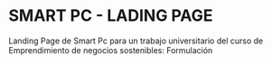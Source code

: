 # SMART PC - LADING PAGE

Landing Page de Smart Pc para un trabajo universitario del curso de Emprendimiento de negocios sostenibles: Formulación
